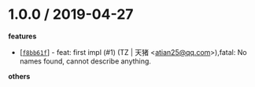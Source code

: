 
1.0.0 / 2019-04-27
==================

**features**
  * [[`f8bb61f`](http://github.com/eggjs/egg-boilerplate-legacy/commit/f8bb61fe2c31e221b726d5358442be135ef53d85)] - feat: first impl (#1) (TZ | 天猪 <<atian25@qq.com>>),fatal: No names found, cannot describe anything.

**others**

